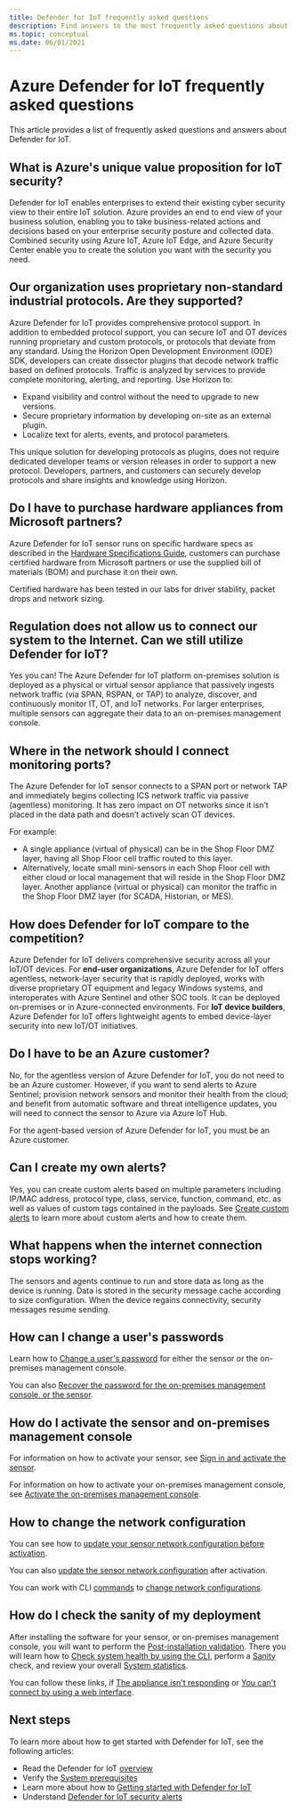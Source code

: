 ```yaml
---
title: Defender for IoT frequently asked questions
description: Find answers to the most frequently asked questions about Azure Defender for IoT features and service.
ms.topic: conceptual
ms.date: 06/01/2021
---
```


# Azure Defender for IoT frequently asked questions

This article provides a list of frequently asked questions and answers about Defender for IoT.

## What is Azure's unique value proposition for IoT security?

Defender for IoT enables enterprises to extend their existing cyber security view to their entire IoT solution. Azure provides an end to end view of your business solution, enabling you to take business-related actions and decisions based on your enterprise security posture and collected data. Combined security using Azure IoT, Azure IoT Edge, and Azure Security Center enable you to create the solution you want with the security you need.

## Our organization uses proprietary non-standard industrial protocols. Are they supported? 

Azure Defender for IoT provides comprehensive protocol support. In addition to embedded protocol support, you can secure IoT and OT devices running proprietary and custom protocols, or protocols that deviate from any standard. Using the Horizon Open Development Environment (ODE) SDK, developers can create dissector plugins that decode network traffic based on defined protocols. Traffic is analyzed by services to provide complete monitoring, alerting, and reporting. Use Horizon to:
- Expand visibility and control without the need to upgrade to new versions.
- Secure proprietary information by developing on-site as an external plugin. 
- Localize text for alerts, events, and protocol parameters.

This unique solution for developing protocols as plugins, does not require dedicated developer teams or version releases in order to support a new protocol. Developers, partners, and customers can securely develop protocols and share insights and knowledge using Horizon. 

## Do I have to purchase hardware appliances from Microsoft partners?
Azure Defender for IoT sensor runs on specific hardware specs as described in the [Hardware Specifications Guide](./how-to-identify-required-appliances.md), customers can purchase certified hardware from Microsoft partners or use the supplied bill of materials  (BOM) and purchase it on their own. 

Certified hardware has been tested in our labs for driver stability, packet drops and network sizing.


## Regulation does not allow us to connect our system to the Internet. Can we still utilize Defender for IoT?

Yes you can! The Azure Defender for IoT platform on-premises solution is deployed as a physical or virtual sensor appliance that passively ingests network traffic (via SPAN, RSPAN, or TAP) to analyze, discover, and continuously monitor IT, OT, and IoT networks. For larger enterprises, multiple sensors can aggregate their data to an on-premises management console.

## Where in the network should I connect monitoring ports?

The Azure Defender for IoT sensor connects to a SPAN port or network TAP and immediately begins collecting ICS network traffic via passive (agentless) monitoring. It has zero impact on OT networks since it isn’t placed in the data path and doesn’t actively scan OT devices.

For example:
- A single appliance (virtual of physical) can be in the Shop Floor DMZ layer, having all Shop Floor cell traffic routed to this layer.
- Alternatively, locate small mini-sensors in each Shop Floor cell with either cloud or local management that will reside in the Shop Floor DMZ layer. Another appliance (virtual or physical) can monitor the traffic in the Shop Floor DMZ layer (for SCADA, Historian, or MES).

## How does Defender for IoT compare to the competition?

Azure Defender for IoT delivers comprehensive security across all your IoT/OT devices. For **end-user organizations**, Azure Defender for IoT offers agentless, network-layer security that is rapidly deployed, works with diverse proprietary OT equipment and legacy Windows systems, and interoperates with Azure Sentinel and other SOC tools. It can be deployed on-premises or in Azure-connected environments. For **IoT device builders**, Azure Defender for IoT offers lightweight agents to embed device-layer security into new IoT/OT initiatives.

## Do I have to be an Azure customer?

No, for the agentless version of Azure Defender for IoT, you do not need to be an Azure customer. However, if you want to send alerts to Azure Sentinel; provision network sensors and monitor their health from the cloud; and benefit from automatic software and threat intelligence updates, you will need to connect the sensor to Azure via Azure IoT Hub.

For the agent-based version of Azure Defender for IoT, you must be an Azure customer.

## Can I create my own alerts?

Yes, you can create custom alerts based on multiple parameters including IP/MAC address, protocol type, class, service, function, command, etc. as well as values of custom tags contained in the payloads.  See [Create custom alerts](quickstart-create-custom-alerts.md) to learn more about custom alerts and how to create them.

## What happens when the internet connection stops working?

The sensors and agents continue to run and store data as long as the device is running. Data is stored in the security message cache according to size configuration. When the device regains connectivity, security messages resume sending.

## How can I change a user's passwords

Learn how to [Change a user's password](how-to-create-and-manage-users.md#change-a-users-password) for either the sensor or the on-premises management console.

You can also [Recover the password for the on-premises management console, or the sensor](how-to-create-and-manage-users.md#recover-the-password-for-the-on-premises-management-console-or-the-sensor).

## How do I activate the sensor and on-premises management console

For information on how to activate your sensor, see [Sign in and activate the sensor](how-to-activate-and-set-up-your-sensor.md#sign-in-and-activate-the-sensor).

For information on how to activate your on-premises management console, see [Activate the on-premises management console](how-to-activate-and-set-up-your-on-premises-management-console.md#activate-the-on-premises-management-console).

## How to change the network configuration

You can see how to [update your sensor network configuration before activation](how-to-activate-and-set-up-your-sensor.md#update-sensor-network-configuration-before-activation).

You can also [update the sensor network configuration](how-to-manage-individual-sensors.md#update-the-sensor-network-configuration) after activation.

You can work with CLI [commands](references-work-with-defender-for-iot-cli-commands.md#network-configuration) to [change network configurations](references-work-with-defender-for-iot-cli-commands.md#network-configuration).

## How do I check the sanity of my deployment

After installing the software for your sensor, or on-premises management console, you will want to perform the [Post-installation validation](how-to-install-software.md#post-installation-validation). There you will learn how to [Check system health by using the CLI](how-to-install-software.md#check-system-health-by-using-the-cli), perform a [Sanity](how-to-install-software.md#sanity) check, and review your overall [System statistics](how-to-install-software.md#system).

You can follow these links, if [The appliance isn't responding](how-to-install-software.md#the-appliance-isnt-responding) or [You can't connect by using a web interface](how-to-install-software.md#you-cant-connect-by-using-a-web-interface).

## Next steps

To learn more about how to get started with Defender for IoT, see the following articles:

- Read the Defender for IoT [overview](overview.md)
- Verify the [System prerequisites](quickstart-system-prerequisites.md)
- Learn more about how to [Getting started with Defender for IoT](getting-started.md)
- Understand [Defender for IoT security alerts](concept-security-alerts.md)
